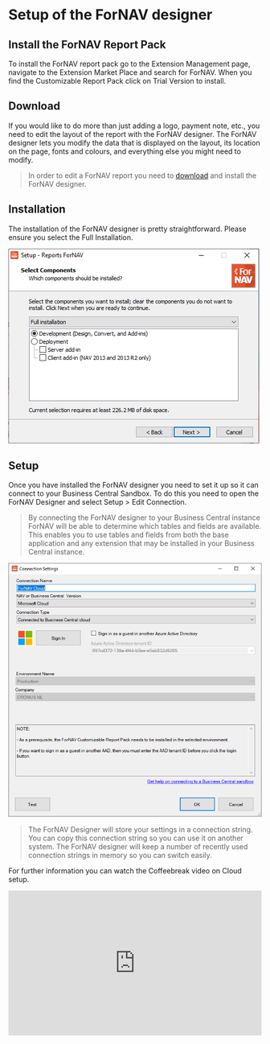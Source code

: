 # Setup of the ForNAV designer

## Install the ForNAV Report Pack
To install the ForNAV report pack go to the Extension Management page, navigate to the Extension Market Place and search for ForNAV. When you find the Customizable Report Pack click on Trial Version to install.

## Download
If you would like to do more than just adding a logo, payment note, etc., you need to edit the layout of the report with the ForNAV designer. The ForNAV designer lets you modify the data that is displayed on the layout, its location on the page, fonts and colours, and everything else you might need to modify.

> In order to edit a ForNAV report you need to [download](https://www.fornav.com/download/) and install the ForNAV designer.

## Installation
The installation of the ForNAV designer is pretty straightforward. Please ensure you select the Full Installation.

![Setup](../_media/SetupSelectComponents.png)

## Setup
Once you have installed the ForNAV designer you need to set it up so it can connect to your Business Central Sandbox. To do this you need to open the ForNAV Designer and select Setup > Edit Connection.

> By connecting the ForNAV designer to your Business Central instance ForNAV will be able to determine which tables and fields are available. This enables you to use tables and fields from both the base application and any extension that may be installed in your Business Central instance.

![Setup](../media/../_media/SetupSaas.png)

> The ForNAV Designer will store your settings in a connection string. You can copy this connection string so you can use it on another system. The ForNAV designer will keep a number of recently used connection strings in memory so you can switch easily.

<!-- ToDo Setup Report Pack -->

For further information you can watch the Coffeebreak video on Cloud setup.

<div style="position: relative; padding-bottom: 57.05229793977813%; height: 0;">
    <iframe
        src="https://www.youtube.com/embed/PX0qntKpe-s?start=55&end=709"
        frameborder="0"
        webkitallowfullscreen
        mozallowfullscreen
        allowfullscreen
        style="position: absolute; top: 0; left: 0; width: 100%; height: 100%;">
    </iframe>
</div>